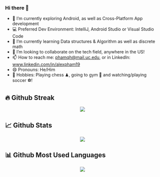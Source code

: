 ### Hi there 👋
- 🔭 I’m currently exploring Android, as well as Cross-Platform App development
- 💻 Preferred Dev Environment: IntelliJ, Android Studio or Visual Studio Code
- 🌱 I’m currently learning Data structures & Algorithm as well as discrete math
- 👯 I’m looking to collaborate on the tech field, anywhere in the US!
- 📫 How to reach me: phamqh@mail.uc.edu, or in LinkedIn: www.linkedin.com/in/alexpham19
- 😄 Pronouns: He/Him
- 🤗 Hobbies: Playing chess ♟, going to gym 💪 and watching/playing soccer ⚽!

## 🔥 Github Streak

<div align="center">
  <a href="https://git.io/streak-stats" align="center">
    <img align="center" src="http://github-readme-streak-stats.herokuapp.com?user=nam-k-nguyen&theme=elegant&date_format=M%20j%5B%2C%20Y%5D&fire=EF6030&ring=EF6030&dates=EF6030&sideLabels=F7DE32&currStreakNum=FFFFFF&currStreakLabel=FFFFFF&sideNums=FFFFFF&background=09131B" />
  </a>
</div>
  
## 📈 Github Stats

<div align="center">
  <a href="https://git.io/streak-stats" align="center">
    <img align="center" src="https://github-readme-stats.vercel.app/api?username=nam-k-nguyen&show_icons=true&theme=codeSTACKr&count_private=true&include_all_commits=true" />
  </a>
</div>
  
## 📊 Github Most Used Languages

<div align="center">
  <a href="https://github.com/anuraghazra/github-readme-stats" align="center">
    <img align="center" src="https://github-readme-stats.vercel.app/api/top-langs/?username=nam-k-nguyen&theme=codeSTACKr&langs_count=8"/>
  </a>
</div>
